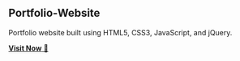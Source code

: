 ## Portfolio-Website
Portfolio website built using HTML5, CSS3, JavaScript, and jQuery.

<a href="https://www.instagram.com/pranshu_sharma8/" target="_blank">**Visit Now** 🚀</a>

